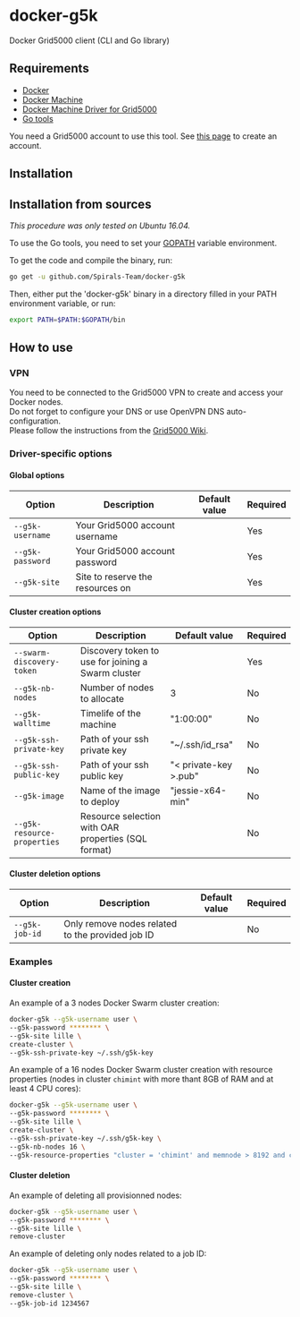 # docker-g5k
Docker Grid5000 client (CLI and Go library)

## Requirements
* [Docker](https://www.docker.com/products/overview#/install_the_platform)
* [Docker Machine](https://docs.docker.com/machine/install-machine)
* [Docker Machine Driver for Grid5000](https://github.com/Spirals-Team/docker-machine-driver-g5k)
* [Go tools](https://golang.org/doc/install)

You need a Grid5000 account to use this tool. See [this page](https://www.grid5000.fr/mediawiki/index.php/Grid5000:Get_an_account) to create an account.

## Installation

## Installation from sources
*This procedure was only tested on Ubuntu 16.04.*

To use the Go tools, you need to set your [GOPATH](https://golang.org/doc/code.html#GOPATH) variable environment.

To get the code and compile the binary, run:
```bash
go get -u github.com/Spirals-Team/docker-g5k
```

Then, either put the 'docker-g5k' binary in a directory filled in your PATH environment variable, or run:
```bash
export PATH=$PATH:$GOPATH/bin
```

## How to use

### VPN
You need to be connected to the Grid5000 VPN to create and access your Docker nodes.  
Do not forget to configure your DNS or use OpenVPN DNS auto-configuration.  
Please follow the instructions from the [Grid5000 Wiki](https://www.grid5000.fr/mediawiki/index.php/VPN).

### Driver-specific options

#### Global options

|            Option            |                       Description                       |     Default value     |  Required  |
|------------------------------|---------------------------------------------------------|-----------------------|------------|
| `--g5k-username`             | Your Grid5000 account username                          |                       | Yes        |
| `--g5k-password`             | Your Grid5000 account password                          |                       | Yes        |
| `--g5k-site`                 | Site to reserve the resources on                        |                       | Yes        |

#### Cluster creation options

|            Option            |                       Description                       |     Default value     |  Required  |
|------------------------------|---------------------------------------------------------|-----------------------|------------|
| `--swarm-discovery-token`    | Discovery token to use for joining a Swarm cluster      |                       | Yes        |
| `--g5k-nb-nodes`             | Number of nodes to allocate                             | 3                     | No         |
| `--g5k-walltime`             | Timelife of the machine                                 | "1:00:00"             | No         |
| `--g5k-ssh-private-key`      | Path of your ssh private key                            | "~/.ssh/id_rsa"       | No         |
| `--g5k-ssh-public-key`       | Path of your ssh public key                             | "< private-key >.pub" | No         |
| `--g5k-image`                | Name of the image to deploy                             | "jessie-x64-min"      | No         |
| `--g5k-resource-properties`  | Resource selection with OAR properties (SQL format)     |                       | No         |

#### Cluster deletion options

|            Option            |                       Description                       |     Default value     |  Required  |
|------------------------------|---------------------------------------------------------|-----------------------|------------|
| `--g5k-job-id`               | Only remove nodes related to the provided job ID        |                       | No         |

### Examples

#### Cluster creation

An example of a 3 nodes Docker Swarm cluster creation:
```bash
docker-g5k --g5k-username user \
--g5k-password ******** \
--g5k-site lille \
create-cluster \
--g5k-ssh-private-key ~/.ssh/g5k-key
```

An example of a 16 nodes Docker Swarm cluster creation with resource properties (nodes in cluster `chimint` with more thant 8GB of RAM and at least 4 CPU cores):
```bash
docker-g5k --g5k-username user \
--g5k-password ******** \
--g5k-site lille \
create-cluster \
--g5k-ssh-private-key ~/.ssh/g5k-key \
--g5k-nb-nodes 16 \
--g5k-resource-properties "cluster = 'chimint' and memnode > 8192 and cpucore >= 4"
```

#### Cluster deletion

An example of deleting all provisionned nodes:
```bash
docker-g5k --g5k-username user \
--g5k-password ******** \
--g5k-site lille \
remove-cluster
```

An example of deleting only nodes related to a job ID:
```bash
docker-g5k --g5k-username user \
--g5k-password ******** \
--g5k-site lille \
remove-cluster \
--g5k-job-id 1234567
```
